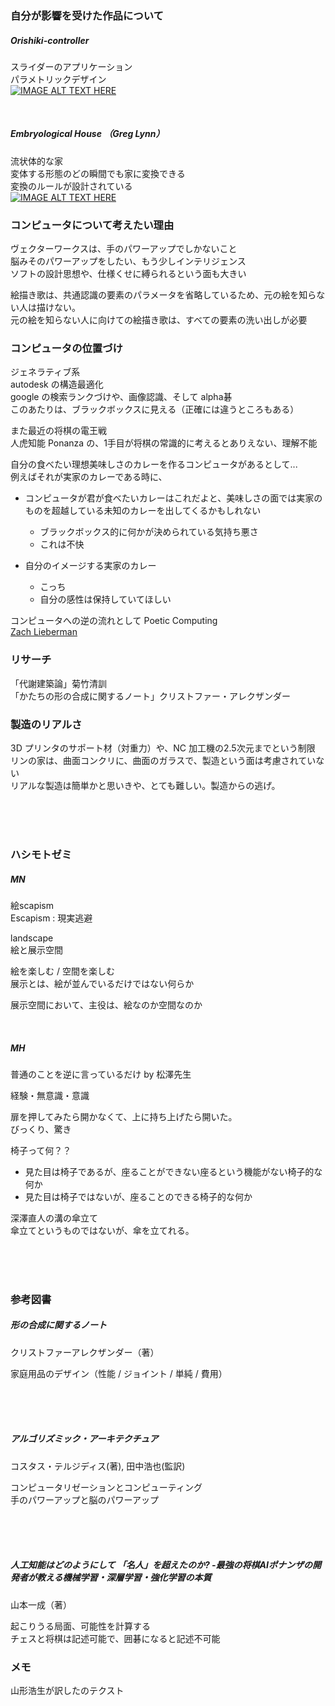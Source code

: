 ### 自分が影響を受けた作品について  

##### Orishiki-controller  

スライダーのアプリケーション  
パラメトリックデザイン  
[![IMAGE ALT TEXT HERE](http://img.youtube.com/vi/UwKOwHzuAqo/0.jpg)](https://youtu.be/UwKOwHzuAqo)  

&nbsp;  

##### Embryological House （Greg Lynn）  
流状体的な家  
変体する形態のどの瞬間でも家に変換できる  
変換のルールが設計されている  
[![IMAGE ALT TEXT HERE](http://img.youtube.com/vi/59wFguSjorA/0.jpg)](https://youtu.be/59wFguSjorA)  


### コンピュータについて考えたい理由  

ヴェクターワークスは、手のパワーアップでしかないこと  
脳みそのパワーアップをしたい、もう少しインテリジェンス  
ソフトの設計思想や、仕様くせに縛られるという面も大きい  

絵描き歌は、共通認識の要素のパラメータを省略しているため、元の絵を知らない人は描けない。  
元の絵を知らない人に向けての絵描き歌は、すべての要素の洗い出しが必要  


### コンピュータの位置づけ  
ジェネラティブ系  
autodesk の構造最適化  
google の検索ランクづけや、画像認識、そして alpha碁  
このあたりは、ブラックボックスに見える（正確には違うところもある）


また最近の将棋の電王戦  
人虎知能 Ponanza の、1手目が将棋の常識的に考えるとありえない、理解不能  

自分の食べたい理想美味しさのカレーを作るコンピュータがあるとして...  
例えばそれが実家のカレーである時に、  

- コンピュータが君が食べたいカレーはこれだよと、美味しさの面では実家のものを超越している未知のカレーを出してくるかもしれない  
  - ブラックボックス的に何かが決められている気持ち悪さ  
  - これは不快

- 自分のイメージする実家のカレー  
  - こっち  
  - 自分の感性は保持していてほしい  

コンピュータへの逆の流れとして
Poetic Computing  
[Zach Lieberman](https://twitter.com/zachlieberman)  

### リサーチ  
「代謝建築論」菊竹清訓  
「かたちの形の合成に関するノート」クリストファー・アレクザンダー  


### 製造のリアルさ  
3D プリンタのサポート材（対重力）や、NC 加工機の2.5次元までという制限  
リンの家は、曲面コンクリに、曲面のガラスで、製造という面は考慮されていない  
リアルな製造は簡単かと思いきや、とても難しい。製造からの逃げ。


&nbsp;  
&nbsp;  
&nbsp;  

### ハシモトゼミ  

##### MN  
絵scapism  
Escapism : 現実逃避  

landscape  
絵と展示空間  

絵を楽しむ / 空間を楽しむ  
展示とは、絵が並んでいるだけではない何らか  

展示空間において、主役は、絵なのか空間なのか  

&nbsp;  

##### MH  

普通のことを逆に言っているだけ by 松澤先生  

経験・無意識・意識  

扉を押してみたら開かなくて、上に持ち上げたら開いた。  
びっくり、驚き  

椅子って何？？  
- 見た目は椅子であるが、座ることができない座るという機能がない椅子的な何か  
- 見た目は椅子ではないが、座ることのできる椅子的な何か  

深澤直人の溝の傘立て  
傘立てというものではないが、傘を立てれる。  


&nbsp;  
&nbsp;  
&nbsp;  

### 参考図書

##### 形の合成に関するノート  
クリストファーアレクザンダー（著）  

家庭用品のデザイン（性能 / ジョイント / 単純 / 費用）  

&nbsp;  
&nbsp;  
&nbsp;  


##### アルゴリズミック・アーキテクチュア  
コスタス・テルジディス(著), 田中浩也(監訳)  

コンピュータリゼーションとコンピューティング  
手のパワーアップと脳のパワーアップ  


&nbsp;  
&nbsp;  
&nbsp;  



##### 人工知能はどのようにして 「名人」を超えたのか? -最強の将棋AIポナンザの開発者が教える機械学習・深層学習・強化学習の本質  
山本一成（著）  

起こりうる局面、可能性を計算する  
チェスと将棋は記述可能で、囲碁になると記述不可能  

### メモ  
山形浩生が訳したのテクスト  
